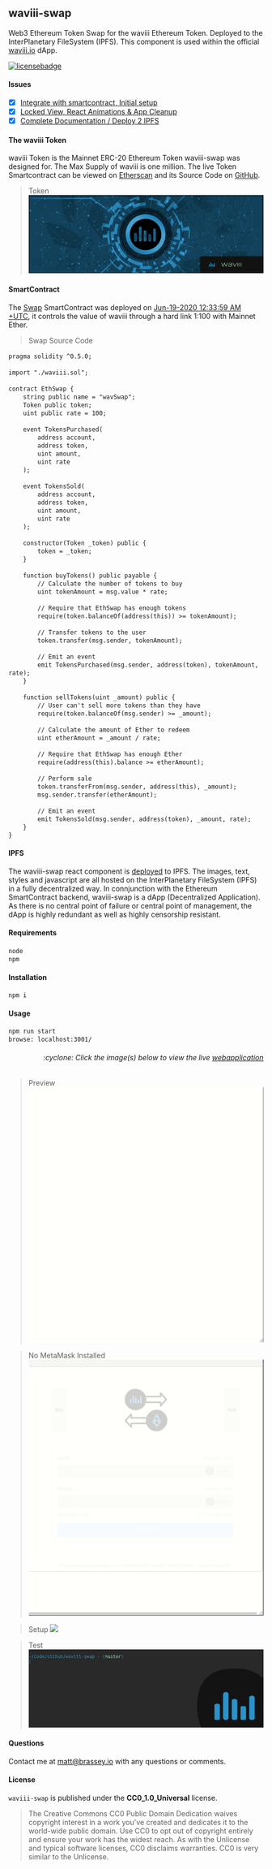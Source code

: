 ## waviii-swap

Web3 Ethereum Token Swap for the waviii Ethereum Token. Deployed to the InterPlanetary FileSystem (IPFS). This component is used within the official [waviii.io](https://github.com/MBrassey/waviii.io) dApp.

[![licensebadge](https://img.shields.io/badge/license-CC0_1.0_Universal-blue)](https://github.com/MBrassey/waviii-swap/blob/master/LICENSE)

#### Issues

- [x] [Integrate with smartcontract, Initial setup](https://github.com/MBrassey/waviii-swap/issues/1)
- [x] [Locked View, React Animations & App Cleanup](https://github.com/MBrassey/waviii-swap/issues/2)
- [x] [Complete Documentation / Deploy 2 IPFS](https://github.com/MBrassey/waviii-swap/issues/3)

#### The waviii Token

waviii Token is the Mainnet ERC-20 Ethereum Token waviii-swap was designed for. The Max Supply of waviii is one million. The live Token Smartcontract can be viewed on [Etherscan](https://etherscan.io/token/0x9cc6754d16b98a32ec9137df6453ba84597b9965) and its Source Code on [GitHub](https://github.com/MBrassey/waviii-token).

> Token
> [<img src="src/assets/img/Token.gif">](https://github.com/MBrassey/waviii-token)

#### SmartContract

The [Swap](https://etherscan.io/address/0x38abf018ea2f8066813c376a197b6df0349d86c5) SmartContract was deployed on [Jun-19-2020 12:33:59 AM +UTC](https://etherscan.io/tx/0xb0f8900bf7b5874ca0c6c7f30c23897c7451c1978fdb86e493cd0fc0d5a59648), it controls the value of waviii through a hard link 1:100 with Mainnet Ether.

> Swap Source Code

    pragma solidity ^0.5.0;

    import "./waviii.sol";

    contract EthSwap {
        string public name = "wavSwap";
        Token public token;
        uint public rate = 100;

        event TokensPurchased(
            address account,
            address token,
            uint amount,
            uint rate
        );

        event TokensSold(
            address account,
            address token,
            uint amount,
            uint rate
        );

        constructor(Token _token) public {
            token = _token;
        }

        function buyTokens() public payable {
            // Calculate the number of tokens to buy
            uint tokenAmount = msg.value * rate;

            // Require that EthSwap has enough tokens
            require(token.balanceOf(address(this)) >= tokenAmount);

            // Transfer tokens to the user
            token.transfer(msg.sender, tokenAmount);

            // Emit an event
            emit TokensPurchased(msg.sender, address(token), tokenAmount, rate);
        }

        function sellTokens(uint _amount) public {
            // User can't sell more tokens than they have
            require(token.balanceOf(msg.sender) >= _amount);

            // Calculate the amount of Ether to redeem
            uint etherAmount = _amount / rate;

            // Require that EthSwap has enough Ether
            require(address(this).balance >= etherAmount);

            // Perform sale
            token.transferFrom(msg.sender, address(this), _amount);
            msg.sender.transfer(etherAmount);

            // Emit an event
            emit TokensSold(msg.sender, address(token), _amount, rate);
        }
    }

#### IPFS

The waviii-swap react component is [deployed](https://waviii-swap.on.fleek.co/) to IPFS. The images, text, styles and javascript are all hosted on the InterPlanetary FileSystem (IPFS) in a fully decentralized way. In connjunction with the Ethereum SmartContract backend, waviii-swap is a dApp (Decentralized Application). As there is no central point of failure or central point of management, the dApp is highly redundant as well as highly censorship resistant.

#### Requirements

    node
    npm

#### Installation

    npm i

#### Usage

    npm run start
    browse: localhost:3001/

<h6><p align="right">:cyclone: Click the image(s) below to view the live <a id="Screenshots" href="https://waviii-swap.on.fleek.co/">webapplication</a></p></h6>

> Preview
> [<img src="src/assets/img/Preview.gif">](https://waviii-swap.on.fleek.co/)

> No MetaMask Installed
> [<img src="src/assets/img/noEth.gif">](https://waviii-swap.on.fleek.co/)

> Setup
> [<img src="src/assets/img/Setup.gif">](https://waviii-swap.on.fleek.co/)

> Test
> [<img src="src/assets/img/Test.gif">](https://waviii-swap.on.fleek.co/)

#### Questions

Contact me at [matt@brassey.io](mailto:matt@brassey.io) with any questions or comments.

#### License

`waviii-swap` is published under the **CC0_1.0_Universal** license.

> The Creative Commons CC0 Public Domain Dedication waives copyright interest in a work you've created and dedicates it to the world-wide public domain. Use CC0 to opt out of copyright entirely and ensure your work has the widest reach. As with the Unlicense and typical software licenses, CC0 disclaims warranties. CC0 is very similar to the Unlicense.
